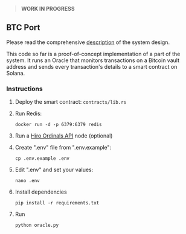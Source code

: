 > **WORK IN PROGRESS**

## BTC Port

Please read the comprehensive [description](docs/Description.md) of the system design.

This code so far is a proof-of-concept implementation of a part of the system. It runs an Oracle that monitors transactions on a Bitcoin vault address and sends every transaction's details to a smart contract on Solana.

### Instructions

1. Deploy the smart contract: `contracts/lib.rs`

1. Run Redis:

    ```shell
    docker run -d -p 6379:6379 redis
    ```

1. Run a [Hiro Ordinals API](https://github.com/hirosystems/ordinals-api) node (optional)

1. Create ".env" file from ".env.example":

    ```shell
    cp .env.example .env
    ```

1. Edit ".env" and set your values:

    ```shell
    nano .env
    ```

1. Install dependencies

    ```shell
    pip install -r requirements.txt
    ```

1. Run

    ```shell
    python oracle.py
    ```
